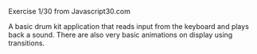Exercise 1/30 from Javascript30.com

A basic drum kit application that reads input from the keyboard and plays back a sound. There are also very basic animations on display
using transitions.

